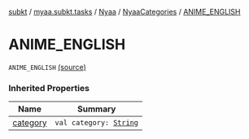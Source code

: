 [subkt](../../../index.md) / [myaa.subkt.tasks](../../index.md) / [Nyaa](../index.md) / [NyaaCategories](index.md) / [ANIME_ENGLISH](./-a-n-i-m-e_-e-n-g-l-i-s-h.md)

# ANIME_ENGLISH

`ANIME_ENGLISH` [(source)](https://github.com/Myaamori/SubKt/blob/0.1.8/src/main/kotlin/myaa/subkt/tasks/tasks.kt#L782)

### Inherited Properties

| Name | Summary |
|---|---|
| [category](category.md) | `val category: `[`String`](https://kotlinlang.org/api/latest/jvm/stdlib/kotlin/-string/index.html) |
